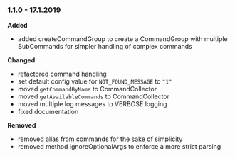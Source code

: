 ### 1.1.0 - 17.1.2019

__Added__
* added createCommandGroup to create a CommandGroup with multiple SubCommands for simpler handling of complex commands

__Changed__
* refactored command handling
* set default config value for `NOT_FOUND_MESSAGE` to `"1"`
* moved `getCommandByName` to CommandCollector
* moved `getAvailableCommands` to CommandCollector
* moved multiple log messages to VERBOSE logging
* fixed documentation

__Removed__
* removed alias from commands for the sake of simplicity
* removed method ignoreOptionalArgs to enforce a more strict parsing